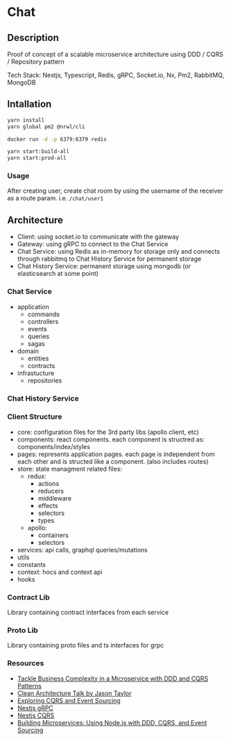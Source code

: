 # Chat

## Description

Proof of concept of a scalable microservice architecture using DDD / CQRS / Repository pattern

Tech Stack: Nestjs, Typescript, Redis, gRPC, Socket.io, Nx, Pm2, RabbitMQ, MongoDB

## Intallation
```bash
yarn install
yarn global pm2 @nrwl/cli

docker run -d -p 6379:6379 redis

yarn start:build-all
yarn start:prod-all
```

### Usage

After creating user, create chat room by using the username of the receiver as a route param. i.e. `/chat/user1`

## Architecture
 * Client: using socket.io to communicate with the gateway
 * Gateway: using gRPC to connect to the Chat Service
 * Chat Service: using Redis as in-memory for storage only and connects through rabbitmq to Chat History Service for permanent storage
 * Chat History Service: permanent storage using mongodb (or elasticsearch at some point)

### Chat Service 
 - application
   - commands
   - controllers
   - events
   - queries
   - sagas
 - domain
   - entities
   - contracts
 - infrastucture
   - repositories

### Chat History Service 

### Client Structure
 - core: configuration files for the 3rd party libs (apollo client, etc)
 - components: react components. each component is structred as: components/index/styles
 - pages: represents application pages. each page is independent from each other and is structed like a component. (also includes routes)
 - store: state managment related files:
   - redux: 
     - actions
     - reducers
     - middleware
     - effects
     - selectors
     - types
   - apollo: 
     - containers
     - selectors
 - services: api calls, graphql queries/mutations
 - utils
 - constants
 - context: hocs and context api
 - hooks
 
### Contract Lib 
  
Library containing contract interfaces from each service

### Proto Lib 
  
Library containing proto files and ts interfaces for grpc

### Resources
 - [Tackle Business Complexity in a Microservice with DDD and CQRS Patterns](https://docs.microsoft.com/en-us/dotnet/architecture/microservices/microservice-ddd-cqrs-patterns/)
 - [Clean Architecture Talk by Jason Taylor](https://www.youtube.com/watch?v=dK4Yb6-LxAk)
 - [Exploring CQRS and Event Sourcing](https://docs.microsoft.com/en-us/previous-versions/msp-n-p/jj554200(v=pandp.10))
 - [Nestjs gRPC](https://docs.nestjs.com/microservices/grpc)
 - [Nestjs CQRS](https://docs.nestjs.com/recipes/cqrs)
 - [Building Microservices: Using Node.js with DDD, CQRS, and Event Sourcing](https://medium.com/@qasimsoomro/building-microservices-using-node-js-with-ddd-cqrs-and-event-sourcing-part-1-of-2-52e0dc3d81df)
